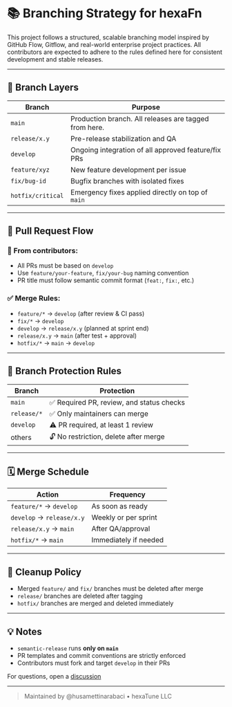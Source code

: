 <!--
SPDX-FileCopyrightText: 2025 Hüsamettin Arabacı
SPDX-License-Identifier: MIT
-->

# 📚 Branching Strategy for hexaFn

This project follows a structured, scalable branching model inspired by GitHub Flow, Gitflow, and real-world enterprise project practices. All contributors are expected to adhere to the rules defined here for consistent development and stable releases.

---

## 🔱 Branch Layers

| Branch             | Purpose                                               |
|--------------------|-------------------------------------------------------|
| `main`             | Production branch. All releases are tagged from here. |
| `release/x.y`      | Pre-release stabilization and QA                     |
| `develop`          | Ongoing integration of all approved feature/fix PRs  |
| `feature/xyz`      | New feature development per issue                    |
| `fix/bug-id`       | Bugfix branches with isolated fixes                  |
| `hotfix/critical`  | Emergency fixes applied directly on top of `main`    |

---

## 🔄 Pull Request Flow

### 🔁 From contributors:
- All PRs must be based on `develop`
- Use `feature/your-feature`, `fix/your-bug` naming convention
- PR title must follow semantic commit format (`feat:`, `fix:`, etc.)

### ✅ Merge Rules:
- `feature/*` → `develop` (after review & CI pass)
- `fix/*` → `develop`
- `develop` → `release/x.y` (planned at sprint end)
- `release/x.y` → `main` (after test + approval)
- `hotfix/*` → `main` → `develop`

---

## 🔐 Branch Protection Rules

| Branch       | Protection                            |
|--------------|----------------------------------------|
| `main`       | ✅ Required PR, review, and status checks |
| `release/*`  | ✅ Only maintainers can merge          |
| `develop`    | ⚠️ PR required, at least 1 review      |
| others       | 🔓 No restriction, delete after merge  |

---

## 🗓️ Merge Schedule

| Action                      | Frequency            |
|-----------------------------|----------------------|
| `feature/*` → `develop`     | As soon as ready     |
| `develop` → `release/x.y`   | Weekly or per sprint |
| `release/x.y` → `main`      | After QA/approval    |
| `hotfix/*` → `main`         | Immediately if needed|

---

## 🧹 Cleanup Policy

- Merged `feature/` and `fix/` branches must be deleted after merge
- `release/` branches are deleted after tagging
- `hotfix/` branches are merged and deleted immediately

---

## 💡 Notes

- `semantic-release` runs **only on `main`**
- PR templates and commit conventions are strictly enforced
- Contributors must fork and target `develop` in their PRs

For questions, open a [discussion](https://github.com/hTuneSys/hexaFn/discussions)

---

> Maintained by @husamettinarabaci • hexaTune LLC
